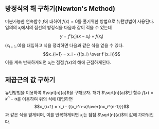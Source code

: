 ## 방정식의 해 구하기(Newton's Method)

미분가능한 연속함수 $f$에 대하여 $f(x) = 0$를 풀기위한 방법으로 뉴턴방법이 사용된다.
임의의 $x_i$에서의 접선의 방정식을 다음과 같이 적을 수 있는데
$$y = f'(x_i)(x-x_i) + f(x_i)$$
$(x_{i+1}, 0)$을 대입하고 식을 정리하면 다음과 같은 식을 얻을 수 있다.
$$x_{i+1} = x_i - {f(x_i) \over f'(x_i)}$$
이를 계속 반복하게되면 $x_i$는 점점 $f(x)$의 해에 근접하게된다.


## 제곱근의 값 구하기

뉴턴방법을 이용하여 $\sqrt[n]{a}$을 구해보자.
해가 $\sqrt[n]{a}$인 함수 $f(x) = x^n - a$를 이용하여 위의 식에 대입하면
$$x_{i+1} = x_i - {{x_i^n-a}\over{nx_i^{n-1}}}$$
과 같은 식을 얻게되며, 이를 반복하게되면 $x_i$는 점점 $\sqrt[n]{a}$의 값에 가까워진다.